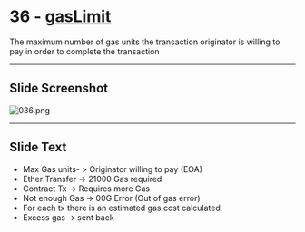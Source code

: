 # 36 - [gasLimit](gasLimit.md)

The maximum number of gas units the transaction originator is willing to pay in order to complete the transaction

___
## Slide Screenshot
![036.png](../../images/ethereum101/036.png)
___
## Slide Text
- Max Gas units- > Originator willing to pay (EOA)
- Ether Transfer -> 21000 Gas required
- Contract Tx -> Requires more Gas
- Not enough Gas -> 00G Error (Out of gas error)
- For each tx there is an estimated gas cost calculated
- Excess gas -> sent back 

